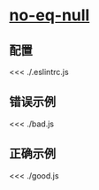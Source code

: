 # [no-eq-null](https://eslint.org/docs/rules/no-eq-null)

## 配置

<<< ./.eslintrc.js

## 错误示例

<<< ./bad.js

## 正确示例

<<< ./good.js
